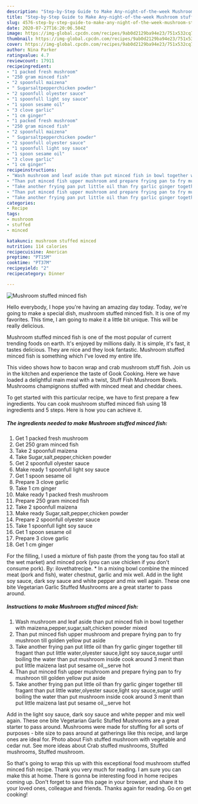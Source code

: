 ```yaml
---
description: "Step-by-Step Guide to Make Any-night-of-the-week Mushroom stuffed minced fish"
title: "Step-by-Step Guide to Make Any-night-of-the-week Mushroom stuffed minced fish"
slug: 4576-step-by-step-guide-to-make-any-night-of-the-week-mushroom-stuffed-minced-fish
date: 2020-07-27T16:20:06.504Z
image: https://img-global.cpcdn.com/recipes/9ab0d2129ba94e23/751x532cq70/mushroom-stuffed-minced-fish-recipe-main-photo.jpg
thumbnail: https://img-global.cpcdn.com/recipes/9ab0d2129ba94e23/751x532cq70/mushroom-stuffed-minced-fish-recipe-main-photo.jpg
cover: https://img-global.cpcdn.com/recipes/9ab0d2129ba94e23/751x532cq70/mushroom-stuffed-minced-fish-recipe-main-photo.jpg
author: Nina Parker
ratingvalue: 4.7
reviewcount: 17911
recipeingredient:
- "1 packed fresh mushroom"
- "250 gram minced fish"
- "2 spoonfull maizena"
- " Sugarsaltpepperchicken powder"
- "2 spoonfull olyester sauce"
- "1 spoonfull light soy sauce"
- "1 spoon sesame oil"
- "3 clove garlic"
- "1 cm ginger"
- "1 packed fresh mushroom"
- "250 gram minced fish"
- "2 spoonfull maizena"
- " Sugarsaltpepperchicken powder"
- "2 spoonfull olyester sauce"
- "1 spoonfull light soy sauce"
- "1 spoon sesame oil"
- "3 clove garlic"
- "1 cm ginger"
recipeinstructions:
- "Wash mushroom and leaf aside than put minced fish in bowl together with maizena,pepper,sugar,salt,chicken powder mixed"
- "Than put minced fish upper mushroom and prepare frying pan to fry mushroon till golden yellow put aside"
- "Take another frying pan put little oil than fry garlic ginger together till fragant than put little water,olyester sauce,light soy sauce,sugar until boiling the water than put mushroom inside cook around 3 menit than put little maizena last put sesame oil,,,serve hot"
- "Than put minced fish upper mushroom and prepare frying pan to fry mushroon till golden yellow put aside"
- "Take another frying pan put little oil than fry garlic ginger together till fragant than put little water,olyester sauce,light soy sauce,sugar until boiling the water than put mushroom inside cook around 3 menit than put little maizena last put sesame oil,,,serve hot"
categories:
- Recipe
tags:
- mushroom
- stuffed
- minced

katakunci: mushroom stuffed minced 
nutrition: 114 calories
recipecuisine: American
preptime: "PT15M"
cooktime: "PT37M"
recipeyield: "2"
recipecategory: Dinner

---
```



![Mushroom stuffed minced fish](https://img-global.cpcdn.com/recipes/9ab0d2129ba94e23/751x532cq70/mushroom-stuffed-minced-fish-recipe-main-photo.jpg)

Hello everybody, I hope you're having an amazing day today. Today, we're going to make a special dish, mushroom stuffed minced fish. It is one of my favorites. This time, I am going to make it a little bit unique. This will be really delicious.

Mushroom stuffed minced fish is one of the most popular of current trending foods on earth. It's enjoyed by millions daily. It is simple, it's fast, it tastes delicious. They are nice and they look fantastic. Mushroom stuffed minced fish is something which I've loved my entire life.

This video shows how to bacon wrap and crab mushroom stuff fish. Join us in the kitchen and experience the taste of Gook Cooking. Here we have loaded a delightful main meal with a twist, Stuff Fish Mushroom Bowls. Mushrooms champignons stuffed with minced meat and cheddar chees.


To get started with this particular recipe, we have to first prepare a few ingredients. You can cook mushroom stuffed minced fish using 18 ingredients and 5 steps. Here is how you can achieve it.

<!--inarticleads1-->

##### The ingredients needed to make Mushroom stuffed minced fish:

1. Get 1 packed fresh mushroom
1. Get 250 gram minced fish
1. Take 2 spoonfull maizena
1. Take  Sugar,salt,pepper,chicken powder
1. Get 2 spoonfull olyester sauce
1. Make ready 1 spoonfull light soy sauce
1. Get 1 spoon sesame oil
1. Prepare 3 clove garlic
1. Take 1 cm ginger
1. Make ready 1 packed fresh mushroom
1. Prepare 250 gram minced fish
1. Take 2 spoonfull maizena
1. Make ready  Sugar,salt,pepper,chicken powder
1. Prepare 2 spoonfull olyester sauce
1. Take 1 spoonfull light soy sauce
1. Get 1 spoon sesame oil
1. Prepare 3 clove garlic
1. Get 1 cm ginger


For the filling, I used a mixture of fish paste (from the yong tau foo stall at the wet market) and minced pork (you can use chicken if you don&#39;t consume pork). By: ilovethatrecipe. * In a mixing bowl combine the minced meat (pork and fish), water chestnut, garlic and mix well. Add in the light soy sauce, dark soy sauce and white pepper and mix well again. These one bite Vegetarian Garlic Stuffed Mushrooms are a great starter to pass around. 

<!--inarticleads2-->

##### Instructions to make Mushroom stuffed minced fish:

1. Wash mushroom and leaf aside than put minced fish in bowl together with maizena,pepper,sugar,salt,chicken powder mixed
1. Than put minced fish upper mushroom and prepare frying pan to fry mushroon till golden yellow put aside
1. Take another frying pan put little oil than fry garlic ginger together till fragant than put little water,olyester sauce,light soy sauce,sugar until boiling the water than put mushroom inside cook around 3 menit than put little maizena last put sesame oil,,,serve hot
1. Than put minced fish upper mushroom and prepare frying pan to fry mushroon till golden yellow put aside
1. Take another frying pan put little oil than fry garlic ginger together till fragant than put little water,olyester sauce,light soy sauce,sugar until boiling the water than put mushroom inside cook around 3 menit than put little maizena last put sesame oil,,,serve hot


Add in the light soy sauce, dark soy sauce and white pepper and mix well again. These one bite Vegetarian Garlic Stuffed Mushrooms are a great starter to pass around. Mushrooms were made for stuffing for all sorts of purposes - bite size to pass around at gatherings like this recipe, and large ones are ideal for. Photo about Fish stuffed mushroom with vegetable and cedar nut. See more ideas about Crab stuffed mushrooms, Stuffed mushrooms, Stuffed mushroom. 

So that's going to wrap this up with this exceptional food mushroom stuffed minced fish recipe. Thank you very much for reading. I am sure you can make this at home. There is gonna be interesting food in home recipes coming up. Don't forget to save this page in your browser, and share it to your loved ones, colleague and friends. Thanks again for reading. Go on get cooking!
